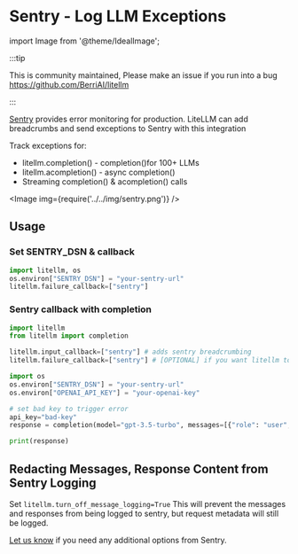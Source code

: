 # Sentry - Log LLM Exceptions
import Image from '@theme/IdealImage';


:::tip

This is community maintained, Please make an issue if you run into a bug
https://github.com/BerriAI/litellm

:::


[Sentry](https://sentry.io/) provides error monitoring for production. LiteLLM can add breadcrumbs and send exceptions to Sentry with this integration

Track exceptions for:
- litellm.completion() - completion()for 100+ LLMs
- litellm.acompletion() - async completion()
- Streaming completion() & acompletion() calls

<Image img={require('../../img/sentry.png')} />


## Usage

### Set SENTRY_DSN & callback

```python
import litellm, os
os.environ["SENTRY_DSN"] = "your-sentry-url"
litellm.failure_callback=["sentry"]
```

### Sentry callback with completion
```python
import litellm
from litellm import completion 

litellm.input_callback=["sentry"] # adds sentry breadcrumbing
litellm.failure_callback=["sentry"] # [OPTIONAL] if you want litellm to capture -> send exception to sentry

import os 
os.environ["SENTRY_DSN"] = "your-sentry-url"
os.environ["OPENAI_API_KEY"] = "your-openai-key"

# set bad key to trigger error 
api_key="bad-key"
response = completion(model="gpt-3.5-turbo", messages=[{"role": "user", "content": "Hey!"}], stream=True, api_key=api_key)

print(response)
```

## Redacting Messages, Response Content from Sentry Logging 

Set `litellm.turn_off_message_logging=True` This will prevent the messages and responses from being logged to sentry, but request metadata will still be logged.

[Let us know](https://github.com/BerriAI/litellm/issues/new?assignees=&labels=enhancement&projects=&template=feature_request.yml&title=%5BFeature%5D%3A+) if you need any additional options from Sentry. 

